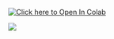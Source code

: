 [![Click here to Open In Colab](https://colab.research.google.com/assets/colab-badge.svg)](https://colab.research.google.com/github/Wajeed-msft/open-ai-demo/blob/main/OpenAI_Demo.ipynb)


<a href="[https://azuredeploy.net](https://raw.githubusercontent.com/Wajeed-msft/open-ai-demo/main/azuredeploy.json)https://raw.githubusercontent.com/Wajeed-msft/open-ai-demo/main/azuredeploy.json" target="_blank"><img src="http://azuredeploy.net/deploybutton.png"/></a>
